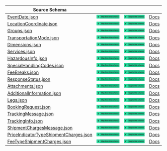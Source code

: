 | Source Schema                                                                                                                                               |                                                                                                                                                                                                                                                                                                                                                |                                                                                                                                                                                                                                                                                                                                          |                                                          |
| ----------------------------------------------------------------------------------------------------------------------------------------------------------- | ---------------------------------------------------------------------------------------------------------------------------------------------------------------------------------------------------------------------------------------------------------------------------------------------------------------------------------------------- | ---------------------------------------------------------------------------------------------------------------------------------------------------------------------------------------------------------------------------------------------------------------------------------------------------------------------------------------- | -------------------------------------------------------- |
| [EventDate.json](https://raw.githubusercontent.com/Stedi/registry/main/schemas/webcargo/1.0/EventDate.json)                                                 | [![Map from this schema](/images/MapFromThisSchema.svg)](https://terminal.stedi.com/mappings/import?name=Mapping%20from%20Webcargo's%20EventDate%20schema&referrer=registry-repo&source_json_schema=https://raw.githubusercontent.com/Stedi/registry/main/schemas/webcargo/1.0/EventDate.json)                                                 | [![Map to this schema](/images/MapToThisSchema.svg)](https://terminal.stedi.com/mappings/import?name=Mapping%20to%20Webcargo's%20EventDate%20schema&referrer=registry-repo&target_json_schema=https://raw.githubusercontent.com/Stedi/registry/main/schemas/webcargo/1.0/EventDate.json)                                                 | [Docs](https://www.webcargo.co/vista-sales-portal-apis/) |
| [LocationCoordinate.json](https://raw.githubusercontent.com/Stedi/registry/main/schemas/webcargo/1.0/LocationCoordinate.json)                               | [![Map from this schema](/images/MapFromThisSchema.svg)](https://terminal.stedi.com/mappings/import?name=Mapping%20from%20Webcargo's%20LocationCoordinate%20schema&referrer=registry-repo&source_json_schema=https://raw.githubusercontent.com/Stedi/registry/main/schemas/webcargo/1.0/LocationCoordinate.json)                               | [![Map to this schema](/images/MapToThisSchema.svg)](https://terminal.stedi.com/mappings/import?name=Mapping%20to%20Webcargo's%20LocationCoordinate%20schema&referrer=registry-repo&target_json_schema=https://raw.githubusercontent.com/Stedi/registry/main/schemas/webcargo/1.0/LocationCoordinate.json)                               | [Docs](https://www.webcargo.co/vista-sales-portal-apis/) |
| [Groups.json](https://raw.githubusercontent.com/Stedi/registry/main/schemas/webcargo/1.0/Groups.json)                                                       | [![Map from this schema](/images/MapFromThisSchema.svg)](https://terminal.stedi.com/mappings/import?name=Mapping%20from%20Webcargo's%20Groups%20schema&referrer=registry-repo&source_json_schema=https://raw.githubusercontent.com/Stedi/registry/main/schemas/webcargo/1.0/Groups.json)                                                       | [![Map to this schema](/images/MapToThisSchema.svg)](https://terminal.stedi.com/mappings/import?name=Mapping%20to%20Webcargo's%20Groups%20schema&referrer=registry-repo&target_json_schema=https://raw.githubusercontent.com/Stedi/registry/main/schemas/webcargo/1.0/Groups.json)                                                       | [Docs](https://www.webcargo.co/vista-sales-portal-apis/) |
| [TransportationMode.json](https://raw.githubusercontent.com/Stedi/registry/main/schemas/webcargo/1.0/TransportationMode.json)                               | [![Map from this schema](/images/MapFromThisSchema.svg)](https://terminal.stedi.com/mappings/import?name=Mapping%20from%20Webcargo's%20TransportationMode%20schema&referrer=registry-repo&source_json_schema=https://raw.githubusercontent.com/Stedi/registry/main/schemas/webcargo/1.0/TransportationMode.json)                               | [![Map to this schema](/images/MapToThisSchema.svg)](https://terminal.stedi.com/mappings/import?name=Mapping%20to%20Webcargo's%20TransportationMode%20schema&referrer=registry-repo&target_json_schema=https://raw.githubusercontent.com/Stedi/registry/main/schemas/webcargo/1.0/TransportationMode.json)                               | [Docs](https://www.webcargo.co/vista-sales-portal-apis/) |
| [Dimensions.json](https://raw.githubusercontent.com/Stedi/registry/main/schemas/webcargo/1.0/Dimensions.json)                                               | [![Map from this schema](/images/MapFromThisSchema.svg)](https://terminal.stedi.com/mappings/import?name=Mapping%20from%20Webcargo's%20Dimensions%20schema&referrer=registry-repo&source_json_schema=https://raw.githubusercontent.com/Stedi/registry/main/schemas/webcargo/1.0/Dimensions.json)                                               | [![Map to this schema](/images/MapToThisSchema.svg)](https://terminal.stedi.com/mappings/import?name=Mapping%20to%20Webcargo's%20Dimensions%20schema&referrer=registry-repo&target_json_schema=https://raw.githubusercontent.com/Stedi/registry/main/schemas/webcargo/1.0/Dimensions.json)                                               | [Docs](https://www.webcargo.co/vista-sales-portal-apis/) |
| [Services.json](https://raw.githubusercontent.com/Stedi/registry/main/schemas/webcargo/1.0/Services.json)                                                   | [![Map from this schema](/images/MapFromThisSchema.svg)](https://terminal.stedi.com/mappings/import?name=Mapping%20from%20Webcargo's%20Services%20schema&referrer=registry-repo&source_json_schema=https://raw.githubusercontent.com/Stedi/registry/main/schemas/webcargo/1.0/Services.json)                                                   | [![Map to this schema](/images/MapToThisSchema.svg)](https://terminal.stedi.com/mappings/import?name=Mapping%20to%20Webcargo's%20Services%20schema&referrer=registry-repo&target_json_schema=https://raw.githubusercontent.com/Stedi/registry/main/schemas/webcargo/1.0/Services.json)                                                   | [Docs](https://www.webcargo.co/vista-sales-portal-apis/) |
| [HazardousInfo.json](https://raw.githubusercontent.com/Stedi/registry/main/schemas/webcargo/1.0/HazardousInfo.json)                                         | [![Map from this schema](/images/MapFromThisSchema.svg)](https://terminal.stedi.com/mappings/import?name=Mapping%20from%20Webcargo's%20HazardousInfo%20schema&referrer=registry-repo&source_json_schema=https://raw.githubusercontent.com/Stedi/registry/main/schemas/webcargo/1.0/HazardousInfo.json)                                         | [![Map to this schema](/images/MapToThisSchema.svg)](https://terminal.stedi.com/mappings/import?name=Mapping%20to%20Webcargo's%20HazardousInfo%20schema&referrer=registry-repo&target_json_schema=https://raw.githubusercontent.com/Stedi/registry/main/schemas/webcargo/1.0/HazardousInfo.json)                                         | [Docs](https://www.webcargo.co/vista-sales-portal-apis/) |
| [SpecialHandlingCodes.json](https://raw.githubusercontent.com/Stedi/registry/main/schemas/webcargo/1.0/SpecialHandlingCodes.json)                           | [![Map from this schema](/images/MapFromThisSchema.svg)](https://terminal.stedi.com/mappings/import?name=Mapping%20from%20Webcargo's%20SpecialHandlingCodes%20schema&referrer=registry-repo&source_json_schema=https://raw.githubusercontent.com/Stedi/registry/main/schemas/webcargo/1.0/SpecialHandlingCodes.json)                           | [![Map to this schema](/images/MapToThisSchema.svg)](https://terminal.stedi.com/mappings/import?name=Mapping%20to%20Webcargo's%20SpecialHandlingCodes%20schema&referrer=registry-repo&target_json_schema=https://raw.githubusercontent.com/Stedi/registry/main/schemas/webcargo/1.0/SpecialHandlingCodes.json)                           | [Docs](https://www.webcargo.co/vista-sales-portal-apis/) |
| [FeeBreaks.json](https://raw.githubusercontent.com/Stedi/registry/main/schemas/webcargo/1.0/FeeBreaks.json)                                                 | [![Map from this schema](/images/MapFromThisSchema.svg)](https://terminal.stedi.com/mappings/import?name=Mapping%20from%20Webcargo's%20FeeBreaks%20schema&referrer=registry-repo&source_json_schema=https://raw.githubusercontent.com/Stedi/registry/main/schemas/webcargo/1.0/FeeBreaks.json)                                                 | [![Map to this schema](/images/MapToThisSchema.svg)](https://terminal.stedi.com/mappings/import?name=Mapping%20to%20Webcargo's%20FeeBreaks%20schema&referrer=registry-repo&target_json_schema=https://raw.githubusercontent.com/Stedi/registry/main/schemas/webcargo/1.0/FeeBreaks.json)                                                 | [Docs](https://www.webcargo.co/vista-sales-portal-apis/) |
| [ResponseStatus.json](https://raw.githubusercontent.com/Stedi/registry/main/schemas/webcargo/1.0/ResponseStatus.json)                                       | [![Map from this schema](/images/MapFromThisSchema.svg)](https://terminal.stedi.com/mappings/import?name=Mapping%20from%20Webcargo's%20ResponseStatus%20schema&referrer=registry-repo&source_json_schema=https://raw.githubusercontent.com/Stedi/registry/main/schemas/webcargo/1.0/ResponseStatus.json)                                       | [![Map to this schema](/images/MapToThisSchema.svg)](https://terminal.stedi.com/mappings/import?name=Mapping%20to%20Webcargo's%20ResponseStatus%20schema&referrer=registry-repo&target_json_schema=https://raw.githubusercontent.com/Stedi/registry/main/schemas/webcargo/1.0/ResponseStatus.json)                                       | [Docs](https://www.webcargo.co/vista-sales-portal-apis/) |
| [Attachments.json](https://raw.githubusercontent.com/Stedi/registry/main/schemas/webcargo/1.0/Attachments.json)                                             | [![Map from this schema](/images/MapFromThisSchema.svg)](https://terminal.stedi.com/mappings/import?name=Mapping%20from%20Webcargo's%20Attachments%20schema&referrer=registry-repo&source_json_schema=https://raw.githubusercontent.com/Stedi/registry/main/schemas/webcargo/1.0/Attachments.json)                                             | [![Map to this schema](/images/MapToThisSchema.svg)](https://terminal.stedi.com/mappings/import?name=Mapping%20to%20Webcargo's%20Attachments%20schema&referrer=registry-repo&target_json_schema=https://raw.githubusercontent.com/Stedi/registry/main/schemas/webcargo/1.0/Attachments.json)                                             | [Docs](https://www.webcargo.co/vista-sales-portal-apis/) |
| [AdditionalInformation.json](https://raw.githubusercontent.com/Stedi/registry/main/schemas/webcargo/1.0/AdditionalInformation.json)                         | [![Map from this schema](/images/MapFromThisSchema.svg)](https://terminal.stedi.com/mappings/import?name=Mapping%20from%20Webcargo's%20AdditionalInformation%20schema&referrer=registry-repo&source_json_schema=https://raw.githubusercontent.com/Stedi/registry/main/schemas/webcargo/1.0/AdditionalInformation.json)                         | [![Map to this schema](/images/MapToThisSchema.svg)](https://terminal.stedi.com/mappings/import?name=Mapping%20to%20Webcargo's%20AdditionalInformation%20schema&referrer=registry-repo&target_json_schema=https://raw.githubusercontent.com/Stedi/registry/main/schemas/webcargo/1.0/AdditionalInformation.json)                         | [Docs](https://www.webcargo.co/vista-sales-portal-apis/) |
| [Legs.json](https://raw.githubusercontent.com/Stedi/registry/main/schemas/webcargo/1.0/Legs.json)                                                           | [![Map from this schema](/images/MapFromThisSchema.svg)](https://terminal.stedi.com/mappings/import?name=Mapping%20from%20Webcargo's%20Legs%20schema&referrer=registry-repo&source_json_schema=https://raw.githubusercontent.com/Stedi/registry/main/schemas/webcargo/1.0/Legs.json)                                                           | [![Map to this schema](/images/MapToThisSchema.svg)](https://terminal.stedi.com/mappings/import?name=Mapping%20to%20Webcargo's%20Legs%20schema&referrer=registry-repo&target_json_schema=https://raw.githubusercontent.com/Stedi/registry/main/schemas/webcargo/1.0/Legs.json)                                                           | [Docs](https://www.webcargo.co/vista-sales-portal-apis/) |
| [BookingRequest.json](https://raw.githubusercontent.com/Stedi/registry/main/schemas/webcargo/1.0/BookingRequest.json)                                       | [![Map from this schema](/images/MapFromThisSchema.svg)](https://terminal.stedi.com/mappings/import?name=Mapping%20from%20Webcargo's%20BookingRequest%20schema&referrer=registry-repo&source_json_schema=https://raw.githubusercontent.com/Stedi/registry/main/schemas/webcargo/1.0/BookingRequest.json)                                       | [![Map to this schema](/images/MapToThisSchema.svg)](https://terminal.stedi.com/mappings/import?name=Mapping%20to%20Webcargo's%20BookingRequest%20schema&referrer=registry-repo&target_json_schema=https://raw.githubusercontent.com/Stedi/registry/main/schemas/webcargo/1.0/BookingRequest.json)                                       | [Docs](https://www.webcargo.co/vista-sales-portal-apis/) |
| [TrackingMessage.json](https://raw.githubusercontent.com/Stedi/registry/main/schemas/webcargo/1.0/TrackingMessage.json)                                     | [![Map from this schema](/images/MapFromThisSchema.svg)](https://terminal.stedi.com/mappings/import?name=Mapping%20from%20Webcargo's%20TrackingMessage%20schema&referrer=registry-repo&source_json_schema=https://raw.githubusercontent.com/Stedi/registry/main/schemas/webcargo/1.0/TrackingMessage.json)                                     | [![Map to this schema](/images/MapToThisSchema.svg)](https://terminal.stedi.com/mappings/import?name=Mapping%20to%20Webcargo's%20TrackingMessage%20schema&referrer=registry-repo&target_json_schema=https://raw.githubusercontent.com/Stedi/registry/main/schemas/webcargo/1.0/TrackingMessage.json)                                     | [Docs](https://www.webcargo.co/vista-sales-portal-apis/) |
| [TrackingInfo.json](https://raw.githubusercontent.com/Stedi/registry/main/schemas/webcargo/1.0/TrackingInfo.json)                                           | [![Map from this schema](/images/MapFromThisSchema.svg)](https://terminal.stedi.com/mappings/import?name=Mapping%20from%20Webcargo's%20TrackingInfo%20schema&referrer=registry-repo&source_json_schema=https://raw.githubusercontent.com/Stedi/registry/main/schemas/webcargo/1.0/TrackingInfo.json)                                           | [![Map to this schema](/images/MapToThisSchema.svg)](https://terminal.stedi.com/mappings/import?name=Mapping%20to%20Webcargo's%20TrackingInfo%20schema&referrer=registry-repo&target_json_schema=https://raw.githubusercontent.com/Stedi/registry/main/schemas/webcargo/1.0/TrackingInfo.json)                                           | [Docs](https://www.webcargo.co/vista-sales-portal-apis/) |
| [ShipmentChargesMessage.json](https://raw.githubusercontent.com/Stedi/registry/main/schemas/webcargo/1.0/ShipmentChargesMessage.json)                       | [![Map from this schema](/images/MapFromThisSchema.svg)](https://terminal.stedi.com/mappings/import?name=Mapping%20from%20Webcargo's%20ShipmentChargesMessage%20schema&referrer=registry-repo&source_json_schema=https://raw.githubusercontent.com/Stedi/registry/main/schemas/webcargo/1.0/ShipmentChargesMessage.json)                       | [![Map to this schema](/images/MapToThisSchema.svg)](https://terminal.stedi.com/mappings/import?name=Mapping%20to%20Webcargo's%20ShipmentChargesMessage%20schema&referrer=registry-repo&target_json_schema=https://raw.githubusercontent.com/Stedi/registry/main/schemas/webcargo/1.0/ShipmentChargesMessage.json)                       | [Docs](https://www.webcargo.co/vista-sales-portal-apis/) |
| [PriceIndicatorTypeShipmentCharges.json](https://raw.githubusercontent.com/Stedi/registry/main/schemas/webcargo/1.0/PriceIndicatorTypeShipmentCharges.json) | [![Map from this schema](/images/MapFromThisSchema.svg)](https://terminal.stedi.com/mappings/import?name=Mapping%20from%20Webcargo's%20PriceIndicatorTypeShipmentCharges%20schema&referrer=registry-repo&source_json_schema=https://raw.githubusercontent.com/Stedi/registry/main/schemas/webcargo/1.0/PriceIndicatorTypeShipmentCharges.json) | [![Map to this schema](/images/MapToThisSchema.svg)](https://terminal.stedi.com/mappings/import?name=Mapping%20to%20Webcargo's%20PriceIndicatorTypeShipmentCharges%20schema&referrer=registry-repo&target_json_schema=https://raw.githubusercontent.com/Stedi/registry/main/schemas/webcargo/1.0/PriceIndicatorTypeShipmentCharges.json) | [Docs](https://www.webcargo.co/vista-sales-portal-apis/) |
| [FeeTypeShipmentCharges.json](https://raw.githubusercontent.com/Stedi/registry/main/schemas/webcargo/1.0/FeeTypeShipmentCharges.json)                       | [![Map from this schema](/images/MapFromThisSchema.svg)](https://terminal.stedi.com/mappings/import?name=Mapping%20from%20Webcargo's%20FeeTypeShipmentCharges%20schema&referrer=registry-repo&source_json_schema=https://raw.githubusercontent.com/Stedi/registry/main/schemas/webcargo/1.0/FeeTypeShipmentCharges.json)                       | [![Map to this schema](/images/MapToThisSchema.svg)](https://terminal.stedi.com/mappings/import?name=Mapping%20to%20Webcargo's%20FeeTypeShipmentCharges%20schema&referrer=registry-repo&target_json_schema=https://raw.githubusercontent.com/Stedi/registry/main/schemas/webcargo/1.0/FeeTypeShipmentCharges.json)                       | [Docs](https://www.webcargo.co/vista-sales-portal-apis/) |
